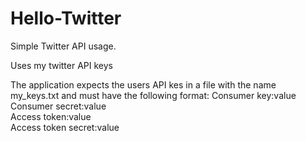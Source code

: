 # Hello-Twitter
Simple Twitter API usage. 

Uses my twitter API keys

The application expects the users API kes in a file with the name my_keys.txt and must have the following format: 
Consumer key:value <br>
Consumer secret:value <br>
Access token:value <br>
Access token secret:value <br>
